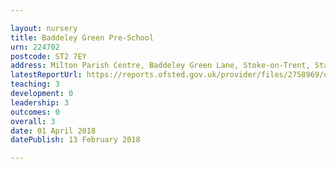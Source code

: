 ```yaml
---

layout: nursery
title: Baddeley Green Pre-School
urn: 224702
postcode: ST2 7EY
address: Milton Parish Centre, Baddeley Green Lane, Stoke-on-Trent, Staffordshire, ST2 7EY
latestReportUrl: https://reports.ofsted.gov.uk/provider/files/2758969/urn/224702.pdf
teaching: 3
development: 0
leadership: 3
outcomes: 0
overall: 3
date: 01 April 2018 
datePublish: 13 February 2018

---
```

